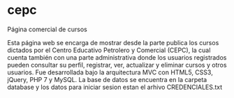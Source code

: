 # cepc
Página comercial de cursos

Esta página web se encarga de mostrar desde la parte publica los cursos dictados por el Centro Educativo Petrolero y Comercial (CEPC), la cual cuenta también con una parte administrativa donde los usuarios registrados pueden consultar su perfil, registrar, ver, actualizar y eliminar cursos y otros usuarios. Fue desarrollada bajo la arquitectura MVC con HTML5, CSS3, jQuery, PHP 7 y MySQL. La base de datos se encuentra en la carpeta database y los datos para iniciar sesion estan el arhivo CREDENCIALES.txt  
